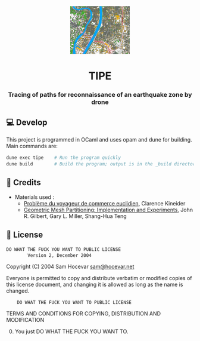 <div align="center">
    <img src="assets/illustration.png" alt="illustration" width="160"/>
    <h1>TIPE</h1>
    <h3>Tracing of paths for reconnaissance of an earthquake zone by drone</h3>
</div>

## 💻 Develop

This project is programmed in OCaml and uses opam and dune for building. Main commands are:

```bash
dune exec tipe    # Run the program quickly
dune build        # Build the program; output is in the _build directory
```

## 📜 Credits

- Materials used :
    - [Problème du voyageur de commerce euclidien](http://perso.eleves.ens-rennes.fr/people/clarence.kineider/DevsInfo/TSPE.pdf), Clarence Kineider
    - [Geometric Mesh Partitioning: Implementation and Experiments](https://www.cs.cmu.edu/~glmiller/Publications/GiMiTe98.pdf), John R. Gilbert, Gary L. Miller, Shang-Hua Teng

## 🔐 License

    DO WHAT THE FUCK YOU WANT TO PUBLIC LICENSE 
            Version 2, December 2004 

Copyright (C) 2004 Sam Hocevar <sam@hocevar.net> 

Everyone is permitted to copy and distribute verbatim or modified 
copies of this license document, and changing it is allowed as long 
as the name is changed. 

        DO WHAT THE FUCK YOU WANT TO PUBLIC LICENSE 
TERMS AND CONDITIONS FOR COPYING, DISTRIBUTION AND MODIFICATION 

0. You just DO WHAT THE FUCK YOU WANT TO.
